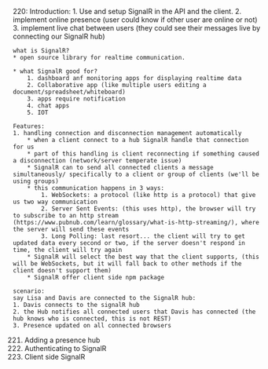 220: Introduction:
    1. Use and setup SignalR in the API and the client.
    2. implement online presence (user could know if other user are online or not)
    3. implement live chat between users (they could see their messages live by connecting our SignalR hub)

    what is SignalR?
    * open source library for realtime communication.

    * what SignalR good for?
        1. dashboard anf monitoring apps for displaying realtime data
        2. Collaborative app (like multiple users editing a document/spreadsheet/whiteboard)
        3. apps require notification
        4. chat apps
        5. IOT

    Features:
    1. handling connection and disconnection management automatically
        * when a client connect to a hub SignalR handle that connection for us
        * part of this handling is client reconnecting if something caused a disconnection (network/server temperate issue)
        * SignalR can to send all connected clients a message simultaneously/ specifically to a client or group of clients (we'll be using groups)
        * this communication happens in 3 ways:
            1. WebSockets: a protocol (like http is a protocol) that give us two way communication 
            2. Server Sent Events: (this uses http), the browser will try to subscribe to an http stream (https://www.pubnub.com/learn/glossary/what-is-http-streaming/), where the server will send these events
            3. Long Polling: last resort... the client will try to get updated data every second or two, if the server doesn't respond in time, the client will try again 
        * SignalR will select the best way that the client supports, (this will be WebSockets, but it will fall back to other methods if the client doesn't support them)
        * SignalR offer client side npm package

    scenario:
    say Lisa and Davis are connected to the SignalR hub:
    1. Davis connects to the signalR hub
    2. the Hub notifies all connected users that Davis has connected (the hub knows who is connected, this is not REST)
    3. Presence updated on all connected browsers

221. Adding a presence hub
222. Authenticating to SignalR
223. Client side SignalR
